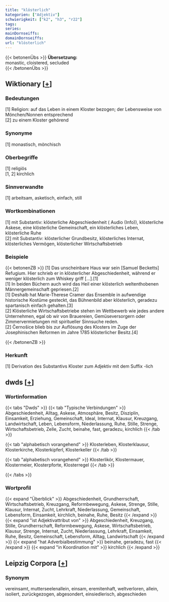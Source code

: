 ```yaml
---
title: "klösterlich"
kategorien: ["Adjektiv"]
schwierigkeit: ["k2", "h3", "r22"]
tags:
series:
mainDornseiffs:
domainDornseiffs:
url: "klösterlich"
---
```


{{< betonenÜbs >}}
**Übersetzung:**  
monastic, cloistered, secluded  
{{< /betonenÜbs >}}

## Wiktionary [[+](https://de.wiktionary.org/wiki/klösterlich)]

### Bedeutungen
[1] Religion: auf das Leben in einem Kloster bezogen; der Lebensweise von Mönchen/Nonnen entsprechend  
[2] zu einem Kloster gehörend  

### Synonyme
[1] monastisch, mönchisch  

### Oberbegriffe
[1] religiös  
[1, 2] kirchlich  

### Sinnverwandte
[1] arbeitsam, asketisch, einfach, still  

### Wortkombinationen
[1] mit Substantiv: klösterliche Abgeschiedenheit ( Audio (Info)), klösterliche Askese, eine klösterliche Gemeinschaft, ein klösterliches Leben, klösterliche Ruhe  
[2] mit Substantiv: klösterlicher Grundbesitz, klösterliches Internat, klösterliches Vermögen, klösterlicher Wirtschaftsbetrieb  

### Beispiele
{{< betonenZB >}}
[1] Das unscheinbare Haus war sein [Samuel Becketts] Refugium. Hier schrieb er in klösterlicher Abgeschiedenheit, während er weniger klösterlich zum Whiskey griff [...].[1]  
[1] In beiden Büchern auch wird das Heil einer klösterlich weltenthobenen Männergemeinschaft gepriesen.[2]  
[1] Deshalb hat Marie-Therese Cramer das Ensemble in aufwendige historische Kostüme gesteckt, das Bühnenbild aber klösterlich, geradezu spartanisch einfach gehalten.[3]  
[2] Klösterliche Wirtschaftsbetriebe stehen im Wettbewerb wie jedes andere Unternehmen, egal ob wir von Brauereien, Gemüseversorgern oder Zimmervermietungen mit spiritueller Sinnsuche reden.  
[2] Černošice blieb bis zur Auflösung des Klosters im Zuge der Josephinischen Reformen im Jahre 1785 klösterlicher Besitz.[4]  

{{< /betonenZB >}}
### Herkunft
[1] Derivation des Substantivs Kloster zum Adjektiv mit dem Suffix -lich  



## dwds [[+](https://www.dwds.de/wb/klösterlich)]

### Wortinformation
{{< tabs "Dwds" >}}
{{< tab "Typische Verbindungen" >}}
Abgeschiedenheit, Alltag, Askese, Atmosphäre, Besitz, Disziplin, Einsamkeit, Erziehung, Gemeinschaft, Ideal, Internat, Klausur, Kreuzgang, Landwirtschaft, Leben, Lebensform, Niederlassung, Ruhe, Stille, Strenge, Wirtschaftsbetrieb, Zelle, Zucht, beinahe, fast, geradezu, kirchlich
{{< /tab >}}

{{< tab "alphabetisch vorangehend" >}}
Klosterleben, Klosterklausur, Klosterkirche, Klosterkipferl, Klosterkeller
{{< /tab >}}

{{< tab "alphabetisch vorangehend" >}}
Klosterlikör, Klostermauer, Klostermeier, Klosterpforte, Klosterregel
{{< /tab >}}

{{< /tabs >}}

### Wortprofil
{{< expand "Überblick" >}} Abgeschiedenheit, Grundherrschaft, Wirtschaftsbetrieb, Kreuzgang, Reformbewegung, Askese, Strenge, Stille, Klausur, Internat, Zucht, Lehrkraft, Niederlassung, Gemeinschaft, Lebensform, Einsamkeit, kirchlich, beinahe, Ruhe, Besitz {{< /expand >}}
{{< expand "ist Adjektivattribut von" >}} Abgeschiedenheit, Kreuzgang, Stille, Grundherrschaft, Reformbewegung, Askese, Wirtschaftsbetrieb, Klausur, Strenge, Internat, Zucht, Niederlassung, Lehrkraft, Einsamkeit, Ruhe, Besitz, Gemeinschaft, Lebensform, Alltag, Landwirtschaft {{< /expand >}}
{{< expand "hat Adverbialbestimmung" >}} beinahe, geradezu, fast {{< /expand >}}
{{< expand "in Koordination mit" >}} kirchlich {{< /expand >}}

## Leipzig Corpora [[+](https://corpora.uni-leipzig.de/en/res?word=klösterlich&corpusId=deu_newscrawl-public_2018)]


### Synonym
vereinsamt, mutterseelenallein, einsam, eremitenhaft, weltverloren, allein, isoliert, zurückgezogen, abgesondert, einsiedlerisch, abgeschieden

